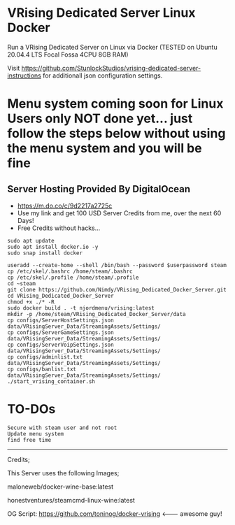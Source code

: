 
# VRising Dedicated Server Linux Docker
Run a VRising Dedicated Server on Linux via Docker (TESTED on Ubuntu 20.04.4 LTS Focal Fossa 4CPU 8GB RAM)

Visit https://github.com/StunlockStudios/vrising-dedicated-server-instructions for additionall json configuration settings.

# Menu system coming soon for Linux Users only NOT done yet... just follow the steps below without using the menu system and you will be fine


## Server Hosting Provided By DigitalOcean
* https://m.do.co/c/9d2217a2725c
* Use my link and get 100 USD Server Credits from me,  over the next 60 Days!
* Free Credits without hacks... 

```
sudo apt update
sudo apt install docker.io -y
sudo snap install docker

useradd --create-home --shell /bin/bash --password $userpassword steam
cp /etc/skel/.bashrc /home/steam/.bashrc
cp /etc/skel/.profile /home/steam/.profile
cd ~steam
git clone https://github.com/Nimdy/VRising_Dedicated_Docker_Server.git
cd VRising_Dedicated_Docker_Server
chmod +x ./* -R
sudo docker build . -t njordmenu/vrising:latest
mkdir -p /home/steam/VRising_Dedicated_Docker_Server/data
cp configs/ServerHostSettings.json data/VRisingServer_Data/StreamingAssets/Settings/
cp configs/ServerGameSettings.json data/VRisingServer_Data/StreamingAssets/Settings/
cp configs/ServerVoipSettings.json data/VRisingServer_Data/StreamingAssets/Settings/
cp configs/adminlist.txt data/VRisingServer_Data/StreamingAssets/Settings/
cp configs/banlist.txt data/VRisingServer_Data/StreamingAssets/Settings/
./start_vrising_container.sh
```
# TO-DOs
```
Secure with steam user and not root
Update menu system
find free time
```
 ---
 
 Credits;
 
 This Server uses the following Images;
 
 maloneweb/docker-wine-base:latest
 
 honestventures/steamcmd-linux-wine:latest
 
 OG Script: https://github.com/toninog/docker-vrising <--- awesome guy!
